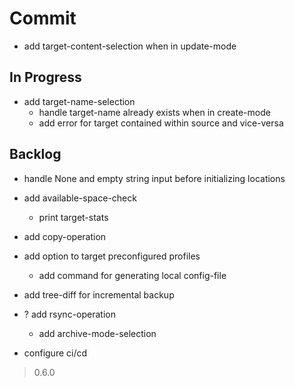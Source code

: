 # Commit

- add target-content-selection when in update-mode

## In Progress

- add target-name-selection
  - handle target-name already exists when in create-mode
  - add error for target contained within source and vice-versa

## Backlog

- handle None and empty string input before initializing locations

- add available-space-check
  - print target-stats

- add copy-operation

- add option to target preconfigured profiles
  - add command for generating local config-file

- add tree-diff for incremental backup

- ? add rsync-operation
  - add archive-mode-selection

- configure ci/cd

> 0.6.0
